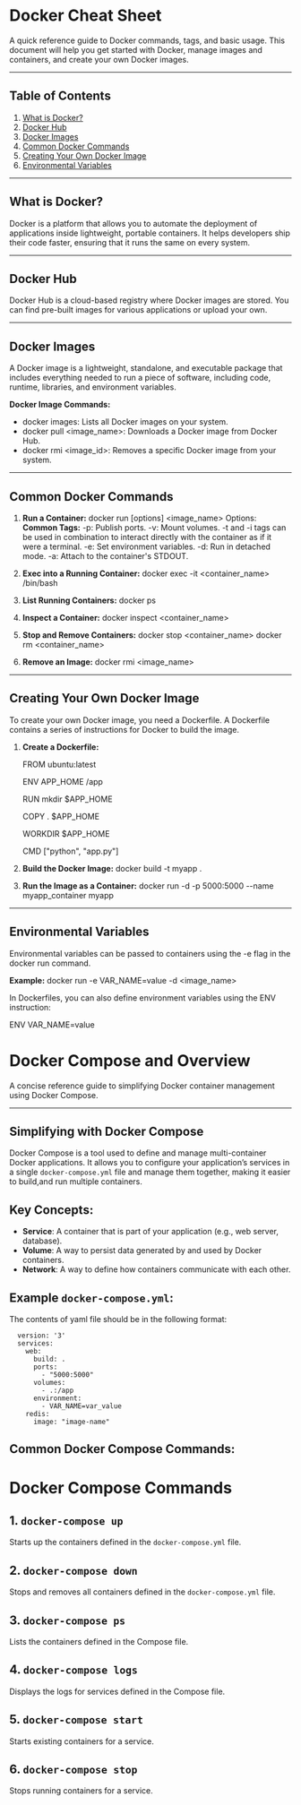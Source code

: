 # Docker Cheat Sheet

A quick reference guide to Docker commands, tags, and basic usage. This document will help you get started with Docker, manage images and containers, and create your own Docker images.

---

## Table of Contents
1. [What is Docker?](#what-is-docker)
2. [Docker Hub](#docker-hub)
3. [Docker Images](#docker-images)
4. [Common Docker Commands](#common-docker-commands)
5. [Creating Your Own Docker Image](#creating-your-own-docker-image)
6. [Environmental Variables](#environmental-variables)

---

## What is Docker?

Docker is a platform that allows you to automate the deployment of applications inside lightweight, portable containers. It helps developers ship their code faster, ensuring that it runs the same on every system.

---

## Docker Hub

Docker Hub is a cloud-based registry where Docker images are stored. You can find pre-built images for various applications or upload your own.

---

## Docker Images

A Docker image is a lightweight, standalone, and executable package that includes everything needed to run a piece of software, including code, runtime, libraries, and environment variables.

**Docker Image Commands:**
- docker images: Lists all Docker images on your system.
- docker pull <image_name>: Downloads a Docker image from Docker Hub.
- docker rmi <image_id>: Removes a specific Docker image from your system.

---

## Common Docker Commands

1. **Run a Container:**
   docker run [options] <image_name>
   Options:
      **Common Tags:**
          -p: Publish ports.
          -v: Mount volumes.
          -t and -i tags can be used in combination to interact directly with the container as if it were a terminal.
          -e: Set environment variables.
          -d: Run in detached mode.
          -a: Attach to the container's STDOUT.

3. **Exec into a Running Container:**
   docker exec -it <container_name> /bin/bash

4. **List Running Containers:**
   docker ps

5. **Inspect a Container:**
   docker inspect <container_name>

6. **Stop and Remove Containers:**
   docker stop <container_name>
   docker rm <container_name>

7. **Remove an Image:**
   docker rmi <image_name>

---

## Creating Your Own Docker Image

To create your own Docker image, you need a Dockerfile. A Dockerfile contains a series of instructions for Docker to build the image.

1. **Create a Dockerfile:**

   FROM ubuntu:latest
   
   ENV APP_HOME /app
   
   RUN mkdir $APP_HOME
   
   COPY . $APP_HOME
   
   WORKDIR $APP_HOME
   
   CMD ["python", "app.py"]

2. **Build the Docker Image:**
   docker build -t myapp .

3. **Run the Image as a Container:**
   docker run -d -p 5000:5000 --name myapp_container myapp

---

## Environmental Variables

Environmental variables can be passed to containers using the -e flag in the docker run command.

**Example:**
docker run -e VAR_NAME=value -d <image_name>

In Dockerfiles, you can also define environment variables using the ENV instruction:

   ENV VAR_NAME=value
# Docker Compose and Overview

A concise reference guide to simplifying Docker container management using Docker Compose.

---

## Simplifying with Docker Compose

Docker Compose is a tool used to define and manage multi-container Docker applications. It allows you to configure your application’s services in a single `docker-compose.yml` file and manage them together, making it easier to build,and run multiple containers.

## Key Concepts:
- **Service**: A container that is part of your application (e.g., web server, database).
- **Volume**: A way to persist data generated by and used by Docker containers.
- **Network**: A way to define how containers communicate with each other.

## Example `docker-compose.yml`:
The contents of yaml file should be in the following format:

      version: '3'
      services:
        web:
          build: .
          ports:
            - "5000:5000"
          volumes:
            - .:/app
          environment:
            - VAR_NAME=var_value
        redis:
          image: "image-name"

## Common Docker Compose Commands:
# Docker Compose Commands

## 1. `docker-compose up`
Starts up the containers defined in the `docker-compose.yml` file.

## 2. `docker-compose down`
Stops and removes all containers defined in the `docker-compose.yml` file.

## 3. `docker-compose ps`
Lists the containers defined in the Compose file.

## 4. `docker-compose logs`
Displays the logs for services defined in the Compose file.

## 5. `docker-compose start`
Starts existing containers for a service.

## 6. `docker-compose stop`
Stops running containers for a service.



    
   




